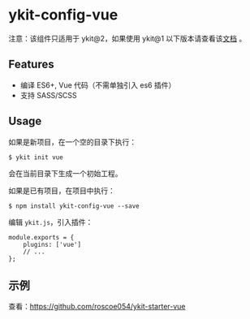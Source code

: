 # ykit-config-vue

注意：该组件只适用于 ykit@2，如果使用 ykit@1 以下版本请查看该[文档](https://github.com/YMFE/ykit-config-vue/tree/ykit-v1) 。

## Features

- 编译 ES6+, Vue 代码（不需单独引入 es6 插件）
- 支持 SASS/SCSS

## Usage

如果是新项目，在一个空的目录下执行：

```shell
$ ykit init vue
```

会在当前目录下生成一个初始工程。

如果是已有项目，在项目中执行：

```
$ npm install ykit-config-vue --save
```

编辑 `ykit.js`，引入插件：

```
module.exports = {
    plugins: ['vue']
    // ...
};
```

## 示例

查看：https://github.com/roscoe054/ykit-starter-vue
